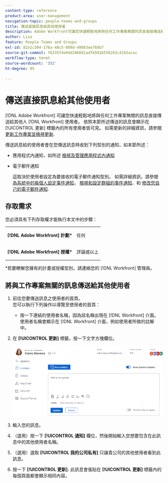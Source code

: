 ```yaml
---
content-type: reference
product-area: user-management
navigation-topic: people-teams-and-groups
title: 傳送直接訊息給其他使用者
description: Adobe Workfront可讓您快速輕鬆地將與任何工作專案無關的訊息直接傳送給其他Workfront使用者。
author: Lisa
feature: People Teams and Groups
exl-id: 82a1c304-176a-48c5-809d-40663ee768b7
source-git-commit: f6335f4e94d286681adfb50165562b2c41b5acac
workflow-type: tm+mt
source-wordcount: '352'
ht-degree: 0%

---
```


# 傳送直接訊息給其他使用者

[!DNL Adobe Workfront] 可讓您快速輕鬆地將與任何工作專案無關的訊息直接傳送給其他人 [!DNL Workfront] 使用者。 依照本節所述傳送的訊息會顯示在 [!UICONTROL 更新] 標籤內的所有使用者皆可見。 如需更新的詳細資訊，請參閱 [更新工作專案並檢視更新](../../workfront-basics/updating-work-items-and-viewing-updates/update-work-items-and-view-updates.md).

傳送訊息給的使用者會在您傳送訊息時收到下列型別的通知，如本節所述：

* 應用程式內通知，如所述 [檢視及管理應用程式內通知](../../workfront-basics/using-notifications/view-and-manage-in-app-notifications.md)
* 電子郵件通知

  這取決於使用者設定為要接收的電子郵件通知型別。 如需詳細資訊，請參閱 [為系統中的每個人設定事件通知](../../administration-and-setup/manage-workfront/emails/configure-event-notifications-for-everyone-in-the-system.md)， [檢視和設定群組的事件通知](../../administration-and-setup/manage-groups/create-and-manage-groups/view-and-configure-event-notifications-group.md)、和 [修改您自己的電子郵件通知](../../workfront-basics/using-notifications/activate-or-deactivate-your-own-event-notifications.md).

## 存取需求

您必須具有下列存取權才能執行本文中的步驟：

<table style="table-layout:auto"> 
 <col> 
 </col> 
 <col> 
 </col> 
 <tbody> 
  <tr> 
   <td role="rowheader"><strong>[!DNL Adobe Workfront] 計劃*</strong></td> 
   <td> <p>任何</p> </td> 
  </tr> 
  <tr> 
   <td role="rowheader"><strong>[!DNL Adobe Workfront] 授權*</strong></td> 
   <td> <p>評論或以上</p> </td> 
  </tr> 
 </tbody> 
</table>

&#42;若要瞭解您擁有的計畫或授權型別，請連絡您的 [!DNL Workfront] 管理員。

## 將與工作專案無關的訊息傳送給其他使用者

1. 前往您要傳送訊息之使用者的首頁。\
   您可以執行下列操作以導覽至使用者的首頁：

   * 按一下連結的使用者名稱，因為該名稱出現在 [!DNL Workfront] 介面。 使用者名稱會顯示在 [!DNL Workfront] 介面，例如使用者所做的註解中。

1. 在 **[!UICONTROL 更新]** 標籤，按一下文字方塊欄位。

   ![訊息使用者於 [!UICONTROL 更新] 標籤](assets/message-user-NWE.png)

1. 輸入您的訊息。
1. （選用）按一下 **[!UICONTROL 通知]** 欄位，然後開始輸入您想要包含在此訊息中的其他使用者名稱。

1. （選用）選取 **[!UICONTROL 我的公司私有]** 只讓貴公司的其他使用者看到此訊息。

1. 按一下 **[!UICONTROL 更新].**
此訊息會張貼在 **[!UICONTROL 更新]** 標籤內的每個頁面都會顯示相同內容。
